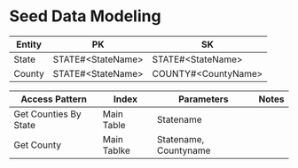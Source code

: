 # Seed Data Modeling

| Entity | PK                 | SK                   |
|--------|--------------------|----------------------|
| State  | STATE#\<StateName> | STATE#\<StateName>   |
| County | STATE#\<StateName> | COUNTY#\<CountyName> |

| Access Pattern        | Index       | Parameters            | Notes | 
|-----------------------|-------------|-----------------------|-------|
| Get Counties By State | Main Table  | Statename             |       |
| Get County            | Main Tablke | Statename, Countyname |
